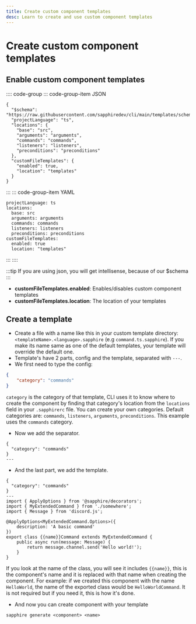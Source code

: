 ```yaml
---
title: Create custom component templates
desc: Learn to create and use custom component templates
---
```

# Create custom component templates

## Enable custom component templates

:::: code-group
::: code-group-item JSON
```json{11-14}
{
  "$schema": "https://raw.githubusercontent.com/sapphiredev/cli/main/templates/schemas/.sapphirerc.scheme.json",
  "projectLanguage": "ts",
  "locations": {
    "base": "src",
    "arguments": "arguments",
    "commands": "commands",
    "listeners": "listeners",
    "preconditions": "preconditions"
  },
  "customFileTemplates": {
    "enabled": true,
    "location": "templates"
  }
}
```
:::
::: code-group-item YAML
```yaml{8-10}
projectLanguage: ts
locations:
  base: src
  arguments: arguments
  commands: commands
  listeners: listeners
  preconditions: preconditions
customFileTemplates:
  enabled: true
  location: "templates"
```
:::
::::

:::tip
If you are using json, you will get intellisense, because of our $schema
:::
 
- **customFileTemplates.enabled**: Enables/disables custom component templates
- **customFileTemplates.location**: The location of your templates

## Create a template
-   Create a file with a name like this in your custom template directory: `<templateName>.<language>.sapphire` (e.g `command.ts.sapphire`). If you make its name same as one of the default templates, your template will override the default one.
-   Template's have 2 parts, config and the template, separated with `---`.
-   We first need to type the config:

```json
{
	"category": "commands"
}
```

`category` is the category of that template, CLI uses it to know where to create the component by finding that category's location from the `locations` field in your `.sapphirerc` file. You can create your own categories. Default categories are: `commands`, `listeners`, `arguments`, `preconditions`. This example uses the `commands` category.

-   Now we add the separator.

```
{
  "category": "commands"
}
---
```

-   And the last part, we add the template.

```
{
  "category": "commands"
}
---
import { ApplyOptions } from '@sapphire/decorators';
import { MyExtendedCommand } from './somewhere';
import { Message } from 'discord.js';

@ApplyOptions<MyExtendedCommand.Options>({
	description: 'A basic command'
})
export class {{name}}Command extends MyExtendedCommand {
	public async run(message: Message) {
		return message.channel.send('Hello world!');
	}
}

```

If you look at the name of the class, you will see it includes <span v-pre>`{{name}}`</span>, this is the component's name and it is replaced with that name when creating the component. For example: if we created this component with the name `HelloWorld`, the name of the exported class would be `HelloWorldCommand`. It is not required but if you need it, this is how it's done.

- And now you can create component with your template

```
sapphire generate <component> <name>
```
